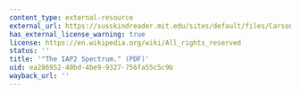 ```yaml
---
content_type: external-resource
external_url: https://susskindreader.mit.edu/sites/default/files/Carson_2008_The%20IAP2%20Spectrum.pdf
has_external_license_warning: true
license: https://en.wikipedia.org/wiki/All_rights_reserved
status: ''
title: '"The IAP2 Spectrum." (PDF)'
uid: ea286952-40bd-4be9-9327-756fa55c5c9b
wayback_url: ''
---
```

